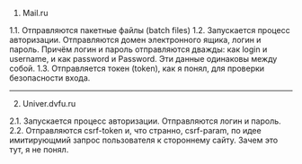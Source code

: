 1.	Mail.ru

1.1.	Отправляются пакетные файлы (batch files)
1.2.	Запускается процесс авторизации. Отправляются домен электронного ящика, логин и пароль. Причём логин и пароль отправляются дважды: как login и username, и как password и Password. Эти данные одинаковы между собой.
1.3.	Отправляется токен (token), как я понял, для проверки безопасности входа.

________

2.	Univer.dvfu.ru

2.1.	Запускается процесс авторизации. Отправляются логин и пароль.
2.2.	Отправляются csrf-token и, что странно, csrf-param, по идее имитирующмий запрос пользователя к стороннему сайту. Зачем это тут, я не понял.
